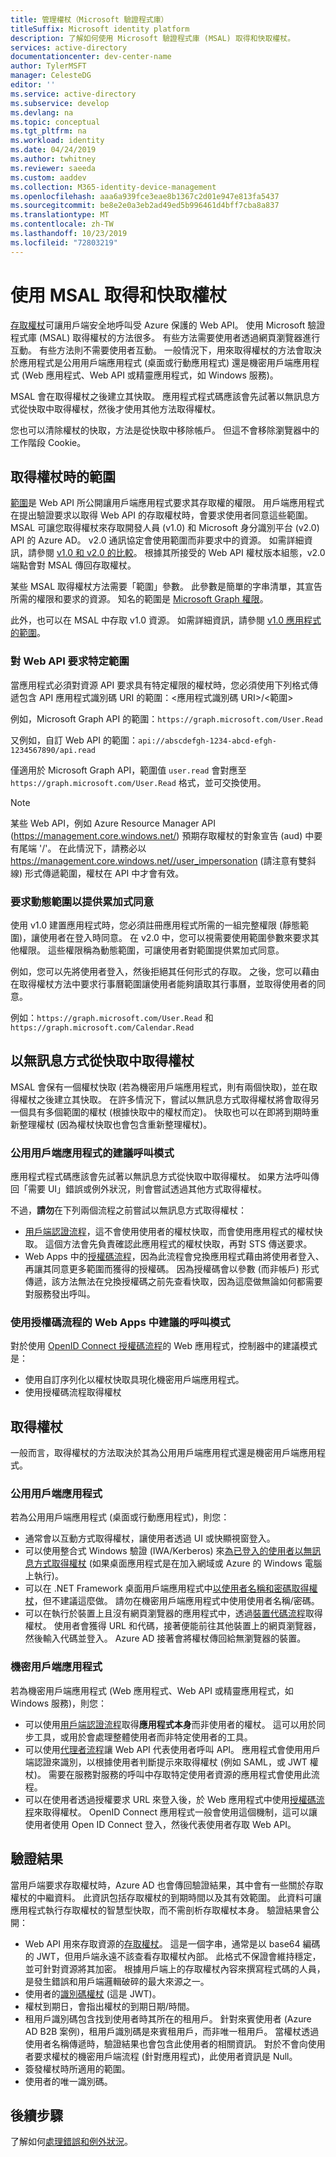 ```yaml
---
title: 管理權杖（Microsoft 驗證程式庫）
titleSuffix: Microsoft identity platform
description: 了解如何使用 Microsoft 驗證程式庫 (MSAL) 取得和快取權杖。
services: active-directory
documentationcenter: dev-center-name
author: TylerMSFT
manager: CelesteDG
editor: ''
ms.service: active-directory
ms.subservice: develop
ms.devlang: na
ms.topic: conceptual
ms.tgt_pltfrm: na
ms.workload: identity
ms.date: 04/24/2019
ms.author: twhitney
ms.reviewer: saeeda
ms.custom: aaddev
ms.collection: M365-identity-device-management
ms.openlocfilehash: aaa6a939fce3eae8b1367c2d01e947e813fa5437
ms.sourcegitcommit: be8e2e0a3eb2ad49ed5b996461d4bff7cba8a837
ms.translationtype: MT
ms.contentlocale: zh-TW
ms.lasthandoff: 10/23/2019
ms.locfileid: "72803219"
---
```

# <a name="acquiring-and-caching-tokens-using-msal"></a>使用 MSAL 取得和快取權杖
[存取權杖](access-tokens.md)可讓用戶端安全地呼叫受 Azure 保護的 Web API。 使用 Microsoft 驗證程式庫 (MSAL) 取得權杖的方法很多。 有些方法需要使用者透過網頁瀏覽器進行互動。 有些方法則不需要使用者互動。 一般情況下，用來取得權杖的方法會取決於應用程式是公用用戶端應用程式 (桌面或行動應用程式) 還是機密用戶端應用程式 (Web 應用程式、Web API 或精靈應用程式，如 Windows 服務)。

MSAL 會在取得權杖之後建立其快取。  應用程式程式碼應該會先試著以無訊息方式從快取中取得權杖，然後才使用其他方法取得權杖。

您也可以清除權杖的快取，方法是從快取中移除帳戶。 但這不會移除瀏覽器中的工作階段 Cookie。

## <a name="scopes-when-acquiring-tokens"></a>取得權杖時的範圍
[範圍](v2-permissions-and-consent.md)是 Web API 所公開讓用戶端應用程式要求其存取權的權限。 用戶端應用程式在提出驗證要求以取得 Web API 的存取權杖時，會要求使用者同意這些範圍。 MSAL 可讓您取得權杖來存取開發人員 (v1.0) 和 Microsoft 身分識別平台 (v2.0) API 的 Azure AD。 v2.0 通訊協定會使用範圍而非要求中的資源。 如需詳細資訊，請參閱 [v1.0 和 v2.0 的比較](active-directory-v2-compare.md)。 根據其所接受的 Web API 權杖版本組態，v2.0 端點會對 MSAL 傳回存取權杖。

某些 MSAL 取得權杖方法需要「範圍」參數。 此參數是簡單的字串清單，其宣告所需的權限和要求的資源。 知名的範圍是 [Microsoft Graph 權限](/graph/permissions-reference)。

此外，也可以在 MSAL 中存取 v1.0 資源。 如需詳細資訊，請參閱 [v1.0 應用程式的範圍](msal-v1-app-scopes.md)。

### <a name="request-specific-scopes-for-a-web-api"></a>對 Web API 要求特定範圍
當應用程式必須對資源 API 要求具有特定權限的權杖時，您必須使用下列格式傳遞包含 API 應用程式識別碼 URI 的範圍：&lt;應用程式識別碼 URI&gt;/&lt;範圍&gt;

例如，Microsoft Graph API 的範圍：`https://graph.microsoft.com/User.Read`

又例如，自訂 Web API 的範圍：`api://abscdefgh-1234-abcd-efgh-1234567890/api.read`

僅適用於 Microsoft Graph API，範圍值 `user.read` 會對應至 `https://graph.microsoft.com/User.Read` 格式，並可交換使用。

> [!NOTE]
> 某些 Web API，例如 Azure Resource Manager API (https://management.core.windows.net/) 預期存取權杖的對象宣告 (aud) 中要有尾端 '/'。 在此情況下，請務必以 https://management.core.windows.net//user_impersonation (請注意有雙斜線) 形式傳遞範圍，權杖在 API 中才會有效。

### <a name="request-dynamic-scopes-for-incremental-consent"></a>要求動態範圍以提供累加式同意
使用 v1.0 建置應用程式時，您必須註冊應用程式所需的一組完整權限 (靜態範圍)，讓使用者在登入時同意。 在 v2.0 中，您可以視需要使用範圍參數來要求其他權限。 這些權限稱為動態範圍，可讓使用者對範圍提供累加式同意。

例如，您可以先將使用者登入，然後拒絕其任何形式的存取。 之後，您可以藉由在取得權杖方法中要求行事曆範圍讓使用者能夠讀取其行事曆，並取得使用者的同意。

例如：`https://graph.microsoft.com/User.Read` 和 `https://graph.microsoft.com/Calendar.Read`

## <a name="acquiring-tokens-silently-from-the-cache"></a>以無訊息方式從快取中取得權杖
MSAL 會保有一個權杖快取 (若為機密用戶端應用程式，則有兩個快取)，並在取得權杖之後建立其快取。  在許多情況下，嘗試以無訊息方式取得權杖將會取得另一個具有多個範圍的權杖 (根據快取中的權杖而定)。 快取也可以在即將到期時重新整理權杖 (因為權杖快取也會包含重新整理權杖)。

### <a name="recommended-call-pattern-for-public-client-applications"></a>公用用戶端應用程式的建議呼叫模式
應用程式程式碼應該會先試著以無訊息方式從快取中取得權杖。  如果方法呼叫傳回「需要 UI」錯誤或例外狀況，則會嘗試透過其他方式取得權杖。 

不過，**請勿**在下列兩個流程之前嘗試以無訊息方式取得權杖：

- [用戶端認證流程](msal-authentication-flows.md#client-credentials)，這不會使用使用者的權杖快取，而會使用應用程式的權杖快取。 這個方法會先負責確認此應用程式的權杖快取，再對 STS 傳送要求。
- Web Apps 中的[授權碼流程](msal-authentication-flows.md#authorization-code)，因為此流程會兌換應用程式藉由將使用者登入、再讓其同意更多範圍而獲得的授權碼。 因為授權碼會以參數 (而非帳戶) 形式傳遞，該方法無法在兌換授權碼之前先查看快取，因為這麼做無論如何都需要對服務發出呼叫。

### <a name="recommended-call-pattern-in-web-apps-using-the-authorization-code-flow"></a>使用授權碼流程的 Web Apps 中建議的呼叫模式 
對於使用 [OpenID Connect 授權碼流程](v2-protocols-oidc.md)的 Web 應用程式，控制器中的建議模式是：

- 使用自訂序列化以權杖快取具現化機密用戶端應用程式。 
- 使用授權碼流程取得權杖

## <a name="acquiring-tokens"></a>取得權杖
一般而言，取得權杖的方法取決於其為公用用戶端應用程式還是機密用戶端應用程式。

### <a name="public-client-applications"></a>公用用戶端應用程式
若為公用用戶端應用程式 (桌面或行動應用程式)，則您：
- 通常會以互動方式取得權杖，讓使用者透過 UI 或快顯視窗登入。
- 可以使用整合式 Windows 驗證 (IWA/Kerberos) 來[為已登入的使用者以無訊息方式取得權杖](msal-authentication-flows.md#integrated-windows-authentication) (如果桌面應用程式是在加入網域或 Azure 的 Windows 電腦上執行)。
- 可以在 .NET Framework 桌面用戶端應用程式中[以使用者名稱和密碼取得權杖](msal-authentication-flows.md#usernamepassword)，但不建議這麼做。 請勿在機密用戶端應用程式中使用使用者名稱/密碼。
- 可以在執行於裝置上且沒有網頁瀏覽器的應用程式中，透過[裝置代碼流程](msal-authentication-flows.md#device-code)取得權杖。 使用者會獲得 URL 和代碼，接著便能前往其他裝置上的網頁瀏覽器，然後輸入代碼並登入。  Azure AD 接著會將權杖傳回給無瀏覽器的裝置。

### <a name="confidential-client-applications"></a>機密用戶端應用程式 
若為機密用戶端應用程式 (Web 應用程式、Web API 或精靈應用程式，如 Windows 服務)，則您：
- 可以使用[用戶端認證流程](msal-authentication-flows.md#client-credentials)取得**應用程式本身**而非使用者的權杖。 這可以用於同步工具，或用於會處理整體使用者而非特定使用者的工具。 
- 可以使用[代理者流程](msal-authentication-flows.md#on-behalf-of)讓 Web API 代表使用者呼叫 API。 應用程式會使用用戶端認證來識別，以根據使用者判斷提示來取得權杖 (例如 SAML，或 JWT 權杖)。 需要在服務對服務的呼叫中存取特定使用者資源的應用程式會使用此流程。
- 可以在使用者透過授權要求 URL 來登入後，於 Web 應用程式中使用[授權碼流程](msal-authentication-flows.md#authorization-code)來取得權杖。 OpenID Connect 應用程式一般會使用這個機制，這可以讓使用者使用 Open ID Connect 登入，然後代表使用者存取 Web API。


## <a name="authentication-results"></a>驗證結果 
當用戶端要求存取權杖時，Azure AD 也會傳回驗證結果，其中會有一些關於存取權杖的中繼資料。 此資訊包括存取權杖的到期時間以及其有效範圍。 此資料可讓應用程式執行存取權杖的智慧型快取，而不需剖析存取權杖本身。  驗證結果會公開：

- Web API 用來存取資源的[存取權杖](access-tokens.md)。 這是一個字串，通常是以 base64 編碼的 JWT，但用戶端永遠不該查看存取權杖內部。 此格式不保證會維持穩定，並可針對資源將其加密。 根據用戶端上的存取權杖內容來撰寫程式碼的人員，是發生錯誤和用戶端邏輯破碎的最大來源之一。
- 使用者的[識別碼權杖](id-tokens.md) (這是 JWT)。
- 權杖到期日，會指出權杖的到期日期/時間。
- 租用戶識別碼包含找到使用者時其所在的租用戶。 針對來賓使用者 (Azure AD B2B 案例)，租用戶識別碼是來賓租用戶，而非唯一租用戶。 當權杖透過使用者名稱傳遞時，驗證結果也會包含此使用者的相關資訊。 對於不會向使用者要求權杖的機密用戶端流程 (針對應用程式)，此使用者資訊是 Null。
- 簽發權杖時所適用的範圍。
- 使用者的唯一識別碼。

## <a name="next-steps"></a>後續步驟
了解如何[處理錯誤和例外狀況](msal-handling-exceptions.md)。 
